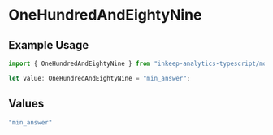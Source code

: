 # OneHundredAndEightyNine

## Example Usage

```typescript
import { OneHundredAndEightyNine } from "inkeep-analytics-typescript/models/operations";

let value: OneHundredAndEightyNine = "min_answer";
```

## Values

```typescript
"min_answer"
```